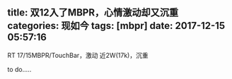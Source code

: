 title: 双12入了MBPR，心情激动却又沉重
categories: 现如今
tags: [mbpr]
date: 2017-12-15 05:57:16
---
RT
17/15MBPR/TouchBar，激动
近2W(17k)，沉重

to do.....